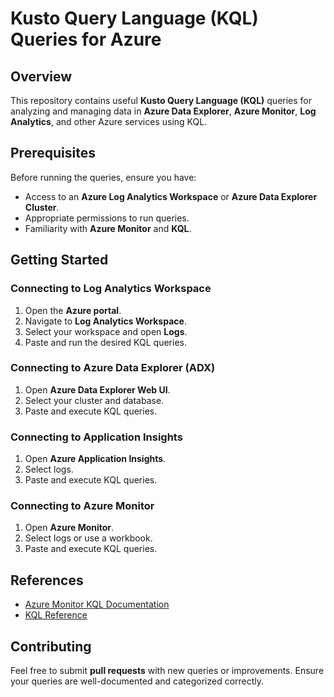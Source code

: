 # Kusto Query Language (KQL) Queries for Azure

## Overview
This repository contains useful **Kusto Query Language (KQL)** queries for analyzing and managing data in **Azure Data Explorer**, **Azure Monitor**, **Log Analytics**, and other Azure services using KQL.

## Prerequisites
Before running the queries, ensure you have:
- Access to an **Azure Log Analytics Workspace** or **Azure Data Explorer Cluster**.
- Appropriate permissions to run queries.
- Familiarity with **Azure Monitor** and **KQL**.

## Getting Started
### Connecting to Log Analytics Workspace
1. Open the **Azure portal**.
2. Navigate to **Log Analytics Workspace**.
3. Select your workspace and open **Logs**.
4. Paste and run the desired KQL queries.

### Connecting to Azure Data Explorer (ADX)
1. Open **Azure Data Explorer Web UI**.
2. Select your cluster and database.
3. Paste and execute KQL queries.

### Connecting to Application Insights
1. Open **Azure Application Insights**.
2. Select logs.
3. Paste and execute KQL queries.

### Connecting to Azure Monitor
1. Open **Azure Monitor**.
2. Select logs or use a workbook.
3. Paste and execute KQL queries.

## References
- [Azure Monitor KQL Documentation](https://learn.microsoft.com/en-us/azure/azure-monitor/logs/log-query-overview)
- [KQL Reference](https://learn.microsoft.com/en-us/azure/data-explorer/kusto/query/)

## Contributing
Feel free to submit **pull requests** with new queries or improvements. Ensure your queries are well-documented and categorized correctly.

